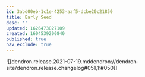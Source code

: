 ```yaml
---
id: 3abd00eb-1c1e-4253-aaf5-dcbe20c21850
title: Early Seed
desc: ''
updated: 1626473827109
created: 1604539200840
published: true
nav_exclude: true
---
```


![[dendron.release.2021-07-19.mddendron://dendron-site/dendron.release.changelog#051,1:#050]]